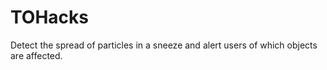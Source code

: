# TOHacks
Detect the spread of particles in a sneeze and alert users of which objects are affected.
